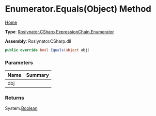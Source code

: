 # Enumerator\.Equals\(Object\) Method

[Home](../../../../../README.md)

**Type**: [Roslynator.CSharp](../../../README.md)\.[ExpressionChain.Enumerator](../README.md)

**Assembly**: Roslynator\.CSharp\.dll

```csharp
public override bool Equals(object obj)
```

### Parameters

| Name | Summary |
| ---- | ------- |
| obj | |

### Returns

System\.[Boolean](https://docs.microsoft.com/en-us/dotnet/api/system.boolean)

